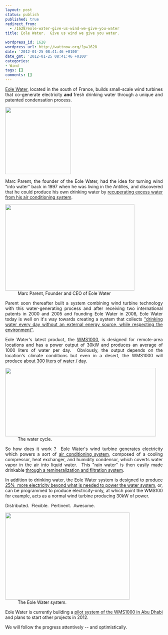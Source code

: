 ```yaml
---
layout: post
status: publish
published: true
redirect_from:
  - /1628/eole-water-give-us-wind-we-give-you-water
title: Eole Water.  Give us wind we give you water.

wordpress_id: 1628
wordpress_url: http://wattnow.org/?p=1628
date: '2012-01-25 08:41:46 +0100'
date_gmt: '2012-01-25 08:41:46 +0100'
categories:
- Wind
tags: []
comments: []
---
```

<p style="text-align: justify;"><a href="http://www.eolewater.com/gb/home.html">Eole Water</a>, located in the south of France, builds small-scale wind turbines that co-generate electricity <strong>and</strong> fresh drinking water through a unique and patented condensation process.</p>
<p style="text-align: justify;"><a href="http://www.eolewater.com/gb/home.html"><img class="alignnone size-full wp-image-1630" title="eole water - logo" src="{{ 'assets/from-wordpress/uploads/2012/01/eole-water-logo.jpg' | relative_url }}" alt="" width="210" height="214" /></a></p>
<p style="text-align: justify;">Marc Parent, the founder of the Eole Water, had the idea for turning wind "into water" back in 1997 when he was living in the Antilles, and discovered that he could produce his own drinking water by <a href="http://www.eolewater.com/gb/in-a-few-words/welcome.html">recuperating excess water from his air conditioning system</a>.</p>
<div class="mceTemp" style="text-align: justify;">
<dl id="attachment_1631" class="wp-caption alignnone" style="width: 423px;">
<dt class="wp-caption-dt"><a href="http://www.faiteslepleindavenir.com/2010/01/22/de-leau-produite-par-des-eoliennes/"><img class="size-full wp-image-1631 " title="eole water - marc" src="{{ 'assets/from-wordpress/uploads/2012/01/eole-water-marc.jpg' | relative_url }}" alt="" width="413" height="275" /></a></dt>
<dd class="wp-caption-dd">Marc Parent, Founder and CEO of Eole Water</dd>
</dl>
</div>
<p style="text-align: justify;">Parent soon thereafter built a system combining wind turbine technology with this water-generating process and after receiving two international patents in 2000 and 2005 and founding Eole Water in 2008, Eole Water today is well on it's way towards creating a system that collects&nbsp;<a href="http://www.eolewater.com/gb/our-products/technology.html">"drinking water every day without an external energy source, while respecting the environment"</a>.</p>
<p style="text-align: justify;">Eole Water's latest product, the <a href="http://www.eolewater.com/gb/our-products/technology.html">WMS1000</a>, is designed for remote-area locations and has a power output of 30kW and produces an average of 1000 liters of water per day. &nbsp;Obviously, the output depends on the location's climate conditions but even in a desert, the WMS1000 will produce <a href="http://www.cleantechrepublic.net/2011/09/23/eole-water-invents-a-wind-turbine-that-turns-air-into-water/">about 300 liters of water / day</a>.</p>
<div class="mceTemp" style="text-align: justify;">
<dl id="" class="wp-caption " style="width: 492px;">
<dt class="wp-caption-dt"><a href="http://www.eolewater.com/gb/our-products/principle.html"><img title="eole wind - process" src="{{ 'assets/from-wordpress/uploads/2012/01/eole-wind-process.png' | relative_url }}" alt="" width="482" height="218" /></a></dt>
<dd class="wp-caption-dd">The water cycle.</dd>
</dl>
</div>
<p style="text-align: justify;">So how does it work ? &nbsp;Eole Water's wind turbine generates electricity which powers a sort of <a href="http://home.howstuffworks.com/ac.htm">air conditioning system</a>, composed of a cooling compressor, heat exchanger, and humidity condensor, which coverts water vapor in the air into liquid water. &nbsp;This "rain water" is then easily made drinkable <a href="http://www.eolewater.com/gb/our-products/our-documentation.html">through a remineralization and filtration system</a>.</p>
<p style="text-align: justify;">In addition to drinking water, the Eole Water system is designed to <a href="http://imaginationforpeople.org/en/project/eole-water/">produce 25% &nbsp;more electricity beyond what is needed to power the water system</a>, or, can be programmed to produce electricity-only, at which point the WMS100 for example, acts as a normal wind turbine producing 30kW of power.</p>
<p style="text-align: justify;">Distributed. &nbsp;Flexible. &nbsp;Pertinent. &nbsp;Awesome.</p>
<div class="mceTemp" style="text-align: justify;">
<dl id="attachment_1633" class="wp-caption alignnone" style="width: 408px;">
<dt class="wp-caption-dt"><a href="{{ 'assets/from-wordpress/uploads/2012/01/eole-water-turbine.png' | relative_url }}"><img class="size-full wp-image-1633 " title="eole water - turbine" src="{{ 'assets/from-wordpress/uploads/2012/01/eole-water-turbine.png' | relative_url }}" alt="" width="398" height="277" /></a></dt>
<dd class="wp-caption-dd">The Eole Water system.</dd>
</dl>
</div>
<p style="text-align: justify;">Eole Water is currently building a <a href="http://www.cleantechrepublic.net/2011/09/23/eole-water-invents-a-wind-turbine-that-turns-air-into-water/">pilot system of the WMS1000 in Abu Dhabi </a>and plans to start other projects in 2012.</p>
<p style="text-align: justify;">We will follow the progress attentively -- and optimistically.</p>


